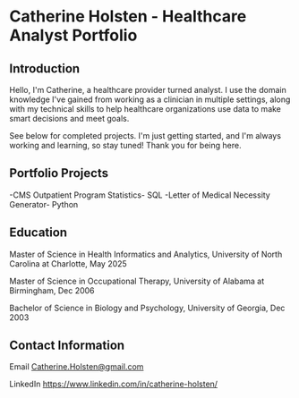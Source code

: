 # Catherine Holsten - Healthcare Analyst Portfolio

## Introduction

Hello, I'm Catherine, a healthcare provider turned analyst. I use the domain knowledge I've gained from working as a clinician in multiple settings, along with my technical skills to help healthcare organizations use data to make smart decisions and meet goals.

See below for completed projects. I'm just getting started, and I'm always working and learning, so stay tuned! Thank you for being here. 

## Portfolio Projects

-CMS Outpatient Program Statistics- SQL 
-Letter of Medical Necessity Generator- Python


## Education

Master of Science in Health Informatics and Analytics, University of North Carolina at Charlotte, May 2025

Master of Science in Occupational Therapy, University of Alabama at Birmingham, Dec 2006

Bachelor of Science in Biology and Psychology, University of Georgia, Dec 2003

## Contact Information

Email Catherine.Holsten@gmail.com

LinkedIn https://www.linkedin.com/in/catherine-holsten/
